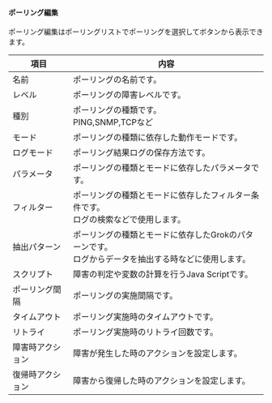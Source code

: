 #### ポーリング編集

<div class="text-xl">
ポーリング編集はポーリングリストでポーリングを選択してボタンから表示できます。
</div>

<div class="text-lg">

|項目|内容|
|----|----|
|名前|ポーリングの名前です。|
|レベル|ポーリングの障害レベルです。|
|種別|ポーリングの種類です。<br>PING,SNMP,TCPなど|
|モード|ポーリングの種類に依存した動作モードです。|
|ログモード|ポーリング結果ログの保存方法です。|
|パラメータ|ポーリングの種類とモードに依存したパラメータです。|
|フィルター|ポーリングの種類とモードに依存したフィルター条件です。<br>ログの検索などで使用します。|
|抽出パターン|ポーリングの種類とモードに依存したGrokのパターンです。<br>ログからデータを抽出する時などに使用します。|
|スクリプト|障害の判定や変数の計算を行うJava Scriptです。|
|ポーリング間隔|ポーリングの実施間隔です。|
|タイムアウト|ポーリング実施時のタイムアウトです。|
|リトライ|ポーリング実施時のリトライ回数です。|
|障害時アクション|障害が発生した時のアクションを設定します。|
|復帰時アクション|障害から復帰した時のアクションを設定します。|

</div>


